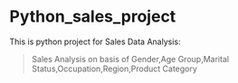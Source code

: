 # Python_sales_project
This is python project for Sales Data Analysis:
>Sales Analysis on basis of Gender,Age Group,Marital Status,Occupation,Region,Product Category
>
